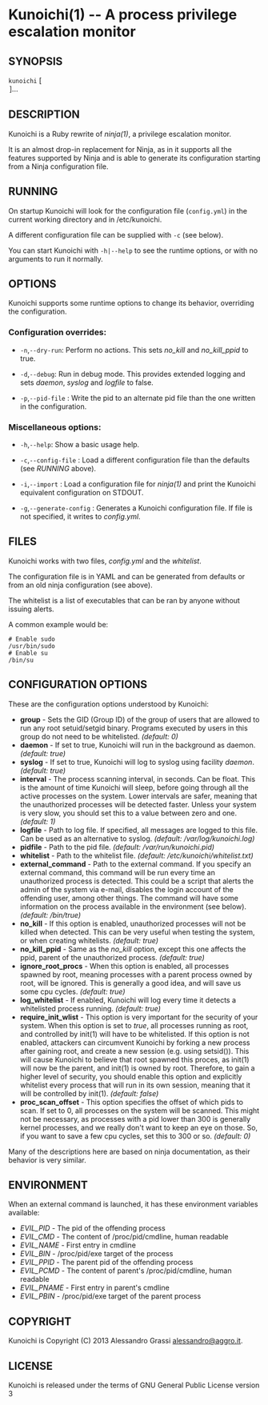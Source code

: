 Kunoichi(1) -- A process privilege escalation monitor
=====================================================

## SYNOPSIS

`kunoichi` [<OPTION>]...

## DESCRIPTION

Kunoichi is a Ruby rewrite of *ninja(1)*, a privilege escalation monitor.

It is an almost drop-in replacement for Ninja, as in it supports all
the features supported by Ninja and is able to generate its configuration
starting from a Ninja configuration file.

## RUNNING

On startup Kunoichi will look for the configuration file (`config.yml`) in the current working directory and in /etc/kunoichi.

A different configuration file can be supplied with `-c` (see below).

You can start Kunoichi with `-h|--help` to see the runtime options, or with no arguments to run it normally.

## OPTIONS

Kunoichi supports some runtime options to change its behavior, overriding the configuration.

### Configuration overrides:

  * `-n`,`--dry-run`:
    Perform no actions. This sets *no_kill* and *no_kill_ppid* to true.
    
  * `-d`,`--debug`:
    Run in debug mode. This provides extended logging and sets *daemon*, *syslog* and *logfile* to false.

  * `-p`,`--pid-file` <file>:
    Write the pid to an alternate pid file than the one written in the configuration.

### Miscellaneous options:

  * `-h`,`--help`:
    Show a basic usage help.

  * `-c`,`--config-file` <file>:
    Load a different configuration file than the defaults (see *RUNNING* above).

  * `-i`,`--import` <file>:
    Load a configuration file for *ninja(1)* and print the Kunoichi equivalent configuration on STDOUT.

  * `-g`,`--generate-config` <file>:
    Generates a Kunoichi configuration file. If file is not specified, it writes to *config.yml*.

## FILES

Kunoichi works with two files, *config.yml* and the *whitelist*.

The configuration file is in YAML and can be generated from defaults or from an old ninja configuration (see above).

The whitelist is a list of executables that can be ran by anyone without issuing alerts.

A common example would be:

    # Enable sudo
    /usr/bin/sudo
    # Enable su
    /bin/su


## CONFIGURATION OPTIONS

These are the configuration options understood by Kunoichi:

* **group** - Sets the GID (Group ID) of the group of users that are allowed to run any root setuid/setgid
               binary. Programs executed by users in this group do not need to be whitelisted. _(default: 0)_
* **daemon** - If set to true, Kunoichi will run in the background as daemon. _(default: true)_
* **syslog** - If set to true, Kunoichi will log to syslog using facility _daemon_. _(default: true)_
* **interval** - The process scanning interval, in seconds. Can be float. This is the amount of time Kunoichi will sleep,
                  before going through all the active processes on the system. Lower intervals are safer, meaning
                  that the unauthorized processes will be detected faster. Unless your system is very slow, you should set
                  this to a value between zero and one. _(default: 1)_
* **logfile** - Path to log file. If specified, all messages are logged to this file. Can be used as an alternative to syslog.
                _(default: /var/log/kunoichi.log)_
* **pidfile** - Path to the pid file.  _(default: /var/run/kunoichi.pid)_
* **whitelist** - Path to the whitelist file. _(default: /etc/kunoichi/whitelist.txt)_
* **external_command** - Path to the external command. If you specify an external command, 
                          this command will be run every time an unauthorized process is detected.
                          This could be a script that alerts the admin of the system via e-mail, 
                          disables the login account of the offending user, among other things.
                          The command will have some information on the process available in the environment (see below).
                          _(default: /bin/true)_
* **no_kill** - If this option is enabled, unauthorized processes will not be killed when detected. This can be very
                 useful when testing the system, or when creating whitelists. _(default: true)_
* **no_kill_ppid** - Same as the *no_kill* option, except this one affects the ppid, parent of the unauthorized
                      process. _(default: true)_
* **ignore_root_procs** - When this option is enabled, all processes spawned by root, meaning processes with a parent
                           process owned by root, will be ignored. This is generally a good idea, and will save us some
                           cpu cycles. _(default: true)_
* **log_whitelist** - If enabled, Kunoichi will log every time it detects a whitelisted process running. _(default: true)_
* **require_init_wlist** - This option is very important for the security of your system. When this option is set to *true*,
                            all processes running as root, and controlled by init(1) will have to be whitelisted. If this
                            option is not enabled, attackers can circumvent Kunoichi by forking a new process after gaining
                            root, and create a new session (e.g. using setsid()). This will cause Kunoichi to believe that
                            root spawned this proces, as init(1) will now be the parent, and init(1) is owned by root.
                            Therefore, to gain a higher level of security, you should enable this option and explicitly
                            whitelist every process that will run in its own session, meaning that it will be controlled
                            by init(1). _(default: false)_
* **proc_scan_offset** - This option specifies the offset of which pids to scan. If set to 0, all processes on the system 
                          will be scanned. This might not be necessary, as processes with a pid lower than 300 is generally
                          kernel processes, and we really don't want to keep an eye on those. So, if you want to save a few
                          cpu cycles, set this to 300 or so. _(default: 0)_

Many of the descriptions here are based on ninja documentation, as their behavior is very similar.

## ENVIRONMENT

When an external command is launched, it has these environment variables available:

* *EVIL_PID* - The pid of the offending process
* *EVIL_CMD* - The content of /proc/pid/cmdline, human readable
* *EVIL_NAME* - First entry in cmdline
* *EVIL_BIN* - /proc/pid/exe target of the process
* *EVIL_PPID* - The parent pid of the offending process
* *EVIL_PCMD* - The content of parent's /proc/pid/cmdline, human readable
* *EVIL_PNAME* - First entry in parent's cmdline
* *EVIL_PBIN* - /proc/pid/exe target of the parent process

## COPYRIGHT

Kunoichi is Copyright (C) 2013 Alessandro Grassi <alessandro@aggro.it>.

## LICENSE

Kunoichi is released under the terms of GNU General Public License version 3


